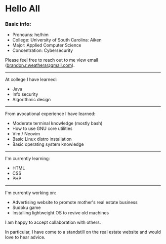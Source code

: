 <!--
**BrandonWeathers000/BrandonWeathers000** is a ✨ _special_ ✨ repository because its `README.md` (this file) appears on your GitHub profile.

Here are some ideas to get you started:

- 🔭 I’m currently working on ...
- 🌱 I’m currently learning ...
- 👯 I’m looking to collaborate on ...
- 🤔 I’m looking for help with ...
- 💬 Ask me about ...
- 📫 How to reach me: ...
- 😄 Pronouns: ...
- ⚡ Fun fact: ...
-->

<!-- This is my personal README -->
# Hello All

### Basic info:
* Pronouns: he/him
* College: University of South Carolina: Aiken
* Major: Applied Computer Science 
* Concentration: Cybersecurity

Please feel free to reach out to me view email (brandon.r.weathers@gmail.com).
<hr>

At college I have learned:
* Java
* Info security
* Algorithmic design
<hr>

<!--Additionaly, I enjoy working on programming projects in my free time.-->
From avocational experience I have learned:
* Moderate terminal knowledge (mostly bash) 
* How to use GNU core utilities
* Vim / Neovim
* Basic Linux distro installation
* Basic operating system knowledge
<hr>

I'm currently learning:
* HTML
* CSS
* PHP
<!-- The linux operating system-->
<hr>

<!--A few personal projects I am currently working on are listed below.-->
I'm currently working on:
* Advertising website to promote mother's real estate business
* Sudoku game
* Installing lightweight OS to revive old machines

I am happy to accept collaboration with others.

In particular, I have come to a standstill on the real estate website and would love to hear advice.
